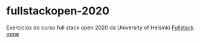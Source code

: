 # fullstackopen-2020
Exercicios do curso full stack open 2020 da University of Helsinki
[Fullstack opne](https://fullstackopen.com/en/about)
